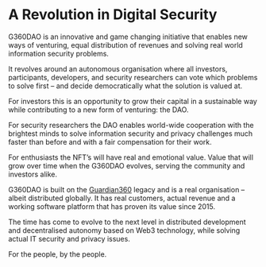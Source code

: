 # A Revolution in Digital Security

G360DAO is an innovative and game changing initiative that enables new ways of venturing, equal distribution of revenues and solving real world information security problems.&#x20;

It revolves around an autonomous organisation where all investors, participants, developers, and security researchers can vote which problems to solve first – and decide democratically what the solution is valued at.

For investors this is an opportunity to grow their capital in a sustainable way while contributing to a new form of venturing: the DAO.&#x20;

For security researchers the DAO enables world-wide cooperation with the brightest minds to solve information security and privacy challenges much faster than before and with a fair compensation for their work.&#x20;

For enthusiasts the NFT’s will have real and emotional value. Value that will grow over time when the G360DAO evolves, serving the community and investors alike.

G360DAO is built on the [Guardian360](https://www.guardian360.net) legacy and is a real organisation – albeit distributed globally. It has real customers, actual revenue and a working software platform that has proven its value since 2015.&#x20;

The time has come to evolve to the next level in distributed development and decentralised autonomy based on Web3 technology, while solving actual IT security and privacy issues.&#x20;

For the people, by the people.
